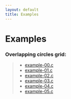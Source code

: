 ```yaml
---
layout: default
title: Examples
---
```


# Examples

### Overlapping circles grid:

> * [example-00.c](examples/overlapping_circles_grid/example-00.html)
> * [example-01.c](examples/overlapping_circles_grid/example-01.html)
> * [example-02.c](examples/overlapping_circles_grid/example-02.html)
> * [example-03.c](examples/overlapping_circles_grid/example-03.html)
> * [example-04.c](examples/overlapping_circles_grid/example-04.html)
> * [example-05.c](examples/overlapping_circles_grid/example-05.html)

